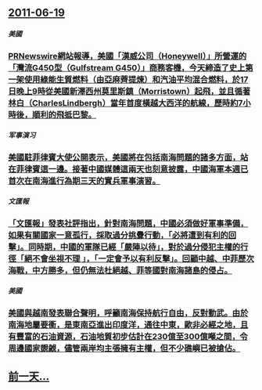 ## [2011-06-19](/zh/news/2011/06/19/index.md)

##### 美國
### [ PRNewswire網站報導，美國「漢威公司（Honeywell）」所營運的「灣流G450型（Gulfstream G450）」商務客機，今天締造了史上第一架使用綠能生質燃料（由亞麻薺提煉）和汽油平均混合燃料，於17日晚上9時從美國新澤西州莫里斯鎮（Morristown）起飛，並且循著林白（CharlesLindbergh）當年首度橫越大西洋的航線，歷時約7小時後，順利的飛抵巴黎。 ](/zh/news/2011/06/19/PRNewswire網站報導-美國-漢威公司-Honeywell-所營運的-灣流G450型-Gulfstream-G.md)
##### 军事演习
### [ 美國駐菲律賓大使公開表示，美國將在包括南海問題的諸多方面，站在菲律賓這一邊。接著中國媒體這兩天也刻意披露，中國海軍本週已首次在南海進行為期三天的實兵軍事演習。](/zh/news/2011/06/19/美國駐菲律賓大使公開表示-美國將在包括南海問題的諸多方面-站在菲律賓這一邊-接著中國媒體這兩天也刻意披露-中國海軍本週.md)
##### 文匯報
### [ 「文匯報」發表社評指出，針對南海問題，中國必須做好軍事準備，如果有關國家一意孤行，採取過分挑釁行動，「必將遭到有利的回擊」。同時期，中國的軍隊已經「嚴陣以待」，對於過分侵犯主權的行徑「絕不會坐視不理 」，「一定會予以有利反擊」。回顧中越、中菲歷次海戰，中方勝多，但仍無法杜絕越、菲等國對南海諸島的侵占。](/zh/news/2011/06/19/文匯報-發表社評指出-針對南海問題-中國必須做好軍事準備-如果有關國家一意孤行-採取過分挑釁行動-必將遭到有利的回.md)
##### 美國
### [ 美國與越南發表聯合聲明，呼籲南海保持航行自由，反對動武。由於南海地屬要衝，是東南亞進出印度洋，通往中東，歐非必經之地，且有豐富的石油資源，石油地質初步估計在230億至300億噸之間，令周邊國家覬覦，儘管兩岸均主張擁有主權，但不少礁嶼已被搶佔。 ](/zh/news/2011/06/19/美國與越南發表聯合聲明-呼籲南海保持航行自由-反對動武-由於南海地屬要衝-是東南亞進出印度洋-通往中東-歐非必經之地.md)
## [前一天...](/zh/news/2011/06/18/index.md)

